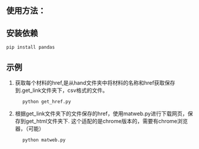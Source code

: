 ## 使用方法：
## 安装依赖
    pip install pandas
## 示例
1. 获取每个材料的href,是从hand文件夹中将材料的名称和href获取保存到.get_link文件夹下，csv格式的文件。
```shell
      python get_href.py
```


2. 根据get_link文件夹下的文件保存的href，使用matweb.py进行下载网页，保存到get_html文件夹下.
   这个适配的是chrome版本的，需要有chrome浏览器，（可能）
```shell
      python matweb.py
```
